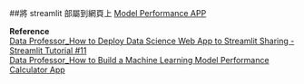 ##將 streamlit 部屬到網頁上
[Model Performance APP](https://share.streamlit.io/alan0329/alan0329/main/Other/streamlit_deploy/streamlit_deploy_app.py)

**Reference**  
[Data Professor_How to Deploy Data Science Web App to Streamlit Sharing - Streamlit Tutorial #11](https://www.youtube.com/watch?v=kXvmqg8hc70)  
[Data Professor_How to Build a Machine Learning Model Performance Calculator App](https://www.youtube.com/watch?v=Ge17mZe54dY&list=PLRwlRpYDDfLCCfZSL4Co9RChjO68a8Vc4&index=13)
